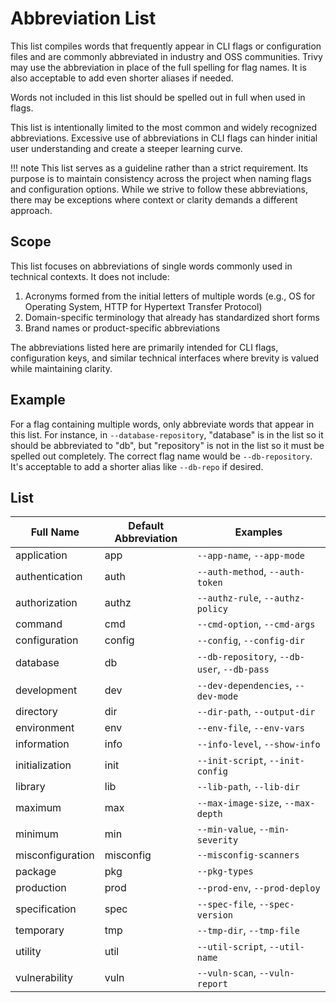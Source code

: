 # Abbreviation List

This list compiles words that frequently appear in CLI flags or configuration files and are commonly abbreviated in industry and OSS communities.
Trivy may use the abbreviation in place of the full spelling for flag names.
It is also acceptable to add even shorter aliases if needed.

Words not included in this list should be spelled out in full when used in flags.

This list is intentionally limited to the most common and widely recognized abbreviations.
Excessive use of abbreviations in CLI flags can hinder initial user understanding and create a steeper learning curve.

!!! note
    This list serves as a guideline rather than a strict requirement.
    Its purpose is to maintain consistency across the project when naming flags and configuration options.
    While we strive to follow these abbreviations, there may be exceptions where context or clarity demands a different approach.

## Scope
This list focuses on abbreviations of single words commonly used in technical contexts. It does not include:

1. Acronyms formed from the initial letters of multiple words (e.g., OS for Operating System, HTTP for Hypertext Transfer Protocol)
2. Domain-specific terminology that already has standardized short forms
3. Brand names or product-specific abbreviations

The abbreviations listed here are primarily intended for CLI flags, configuration keys, and similar technical interfaces where brevity is valued while maintaining clarity.

## Example
For a flag containing multiple words, only abbreviate words that appear in this list.
For instance, in `--database-repository`, "database" is in the list so it should be abbreviated to "db", but "repository" is not in the list so it must be spelled out completely.
The correct flag name would be `--db-repository`.
It's acceptable to add a shorter alias like `--db-repo` if desired.

## List

| Full Name         | Default Abbreviation | Examples                                                  |
|-------------------|----------------------|-----------------------------------------------------------|
| application       | app                  | `--app-name`, `--app-mode`                                |
| authentication    | auth                 | `--auth-method`, `--auth-token`                           |
| authorization     | authz                | `--authz-rule`, `--authz-policy`                          |
| command           | cmd                  | `--cmd-option`, `--cmd-args`                              |
| configuration     | config               | `--config`, `--config-dir`                                |
| database          | db                   | `--db-repository`, `--db-user`, `--db-pass`               |
| development       | dev                  | `--dev-dependencies`, `--dev-mode`                        |
| directory         | dir                  | `--dir-path`, `--output-dir`                              |
| environment       | env                  | `--env-file`, `--env-vars`                                |
| information       | info                 | `--info-level`, `--show-info`                             |
| initialization    | init                 | `--init-script`, `--init-config`                          |
| library           | lib                  | `--lib-path`, `--lib-dir`                                 |
| maximum           | max                  | `--max-image-size`, `--max-depth`                         |
| minimum           | min                  | `--min-value`, `--min-severity`                           |
| misconfiguration  | misconfig            | `--misconfig-scanners`                                    |
| package           | pkg                  | `--pkg-types`                                             |
| production        | prod                 | `--prod-env`, `--prod-deploy`                             |
| specification     | spec                 | `--spec-file`, `--spec-version`                           |
| temporary         | tmp                  | `--tmp-dir`, `--tmp-file`                                 |
| utility           | util                 | `--util-script`, `--util-name`                            |
| vulnerability     | vuln                 | `--vuln-scan`, `--vuln-report`                            |